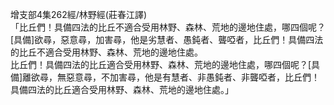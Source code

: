 增支部4集262經/林野經(莊春江譯)  
「比丘們！具備四法的比丘不適合受用林野、森林、荒地的邊地住處，哪四個呢？[具備]欲尋，惡意尋，加害尋，他是劣慧者、愚鈍者、聾啞者，比丘們！具備四法的比丘不適合受用林野、森林、荒地的邊地住處。  
比丘們！具備四法的比丘適合受用林野、森林、荒地的邊地住處，哪四個呢？[具備]離欲尋，無惡意尋，不加害尋，他是有慧者、非愚鈍者、非聾啞者，比丘們！具備四法的比丘適合受用林野、森林、荒地的邊地住處。」  
  
  
